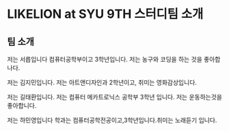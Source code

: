 # LIKELION at SYU 9TH 스터디팀 소개
## 팀 소개

저는 서릅입니다 컴퓨터공학부이고 3학년입니다. 저는 농구와 코딩을 하는 것을 좋아합나다.

저는 김지민입니다.
저는 아트앤디자인과 2학년이고, 취미는 영화감상입니다.

저는 길태환입니다.
저는 컴퓨터 메카트로닉스 공학부 3학년 입니다. 저는 운동하는것을 좋아합니다.

저는 하민영입니다
학과는 컴퓨터공학전공이고,3학년입니다.취미는 노래듣기 입니다.
